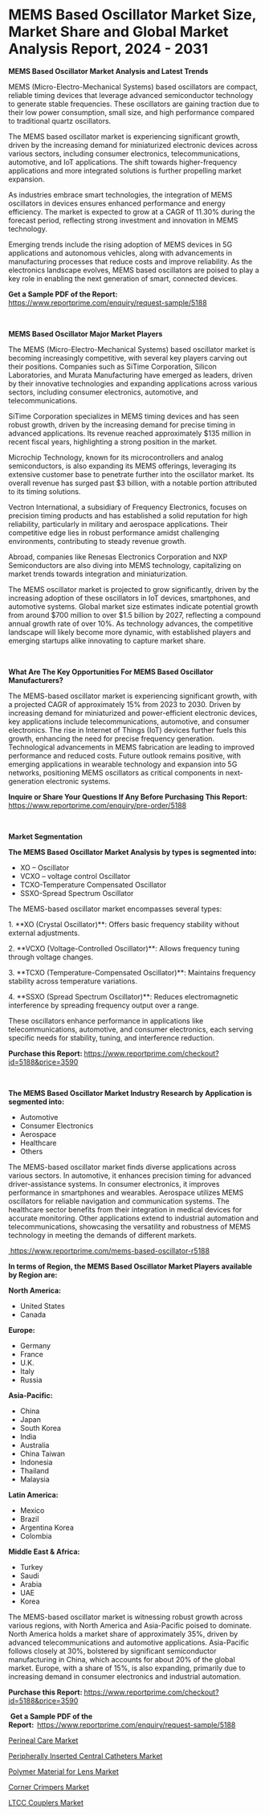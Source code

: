 <p><h1>MEMS Based Oscillator Market Size, Market Share and Global Market Analysis Report, 2024 - 2031</h1></p><p><strong>MEMS Based Oscillator Market Analysis and Latest Trends</strong></p>
<p><p>MEMS (Micro-Electro-Mechanical Systems) based oscillators are compact, reliable timing devices that leverage advanced semiconductor technology to generate stable frequencies. These oscillators are gaining traction due to their low power consumption, small size, and high performance compared to traditional quartz oscillators. </p><p>The MEMS based oscillator market is experiencing significant growth, driven by the increasing demand for miniaturized electronic devices across various sectors, including consumer electronics, telecommunications, automotive, and IoT applications. The shift towards higher-frequency applications and more integrated solutions is further propelling market expansion. </p><p>As industries embrace smart technologies, the integration of MEMS oscillators in devices ensures enhanced performance and energy efficiency. The market is expected to grow at a CAGR of 11.30% during the forecast period, reflecting strong investment and innovation in MEMS technology. </p><p>Emerging trends include the rising adoption of MEMS devices in 5G applications and autonomous vehicles, along with advancements in manufacturing processes that reduce costs and improve reliability. As the electronics landscape evolves, MEMS based oscillators are poised to play a key role in enabling the next generation of smart, connected devices.</p></p>
<p><strong>Get a Sample PDF of the Report:&nbsp;</strong> <a href="https://www.reportprime.com/enquiry/request-sample/5188">https://www.reportprime.com/enquiry/request-sample/5188</a></p>
<p>&nbsp;</p>
<p><strong>MEMS Based Oscillator Major Market Players</strong></p>
<p><p>The MEMS (Micro-Electro-Mechanical Systems) based oscillator market is becoming increasingly competitive, with several key players carving out their positions. Companies such as SiTime Corporation, Silicon Laboratories, and Murata Manufacturing have emerged as leaders, driven by their innovative technologies and expanding applications across various sectors, including consumer electronics, automotive, and telecommunications.</p><p>SiTime Corporation specializes in MEMS timing devices and has seen robust growth, driven by the increasing demand for precise timing in advanced applications. Its revenue reached approximately $135 million in recent fiscal years, highlighting a strong position in the market.</p><p>Microchip Technology, known for its microcontrollers and analog semiconductors, is also expanding its MEMS offerings, leveraging its extensive customer base to penetrate further into the oscillator market. Its overall revenue has surged past $3 billion, with a notable portion attributed to its timing solutions.</p><p>Vectron International, a subsidiary of Frequency Electronics, focuses on precision timing products and has established a solid reputation for high reliability, particularly in military and aerospace applications. Their competitive edge lies in robust performance amidst challenging environments, contributing to steady revenue growth.</p><p>Abroad, companies like Renesas Electronics Corporation and NXP Semiconductors are also diving into MEMS technology, capitalizing on market trends towards integration and miniaturization.</p><p>The MEMS oscillator market is projected to grow significantly, driven by the increasing adoption of these oscillators in IoT devices, smartphones, and automotive systems. Global market size estimates indicate potential growth from around $700 million to over $1.5 billion by 2027, reflecting a compound annual growth rate of over 10%. As technology advances, the competitive landscape will likely become more dynamic, with established players and emerging startups alike innovating to capture market share.</p></p>
<p>&nbsp;</p>
<p><strong>What Are The Key Opportunities For MEMS Based Oscillator Manufacturers?</strong></p>
<p><p>The MEMS-based oscillator market is experiencing significant growth, with a projected CAGR of approximately 15% from 2023 to 2030. Driven by increasing demand for miniaturized and power-efficient electronic devices, key applications include telecommunications, automotive, and consumer electronics. The rise in Internet of Things (IoT) devices further fuels this growth, enhancing the need for precise frequency generation. Technological advancements in MEMS fabrication are leading to improved performance and reduced costs. Future outlook remains positive, with emerging applications in wearable technology and expansion into 5G networks, positioning MEMS oscillators as critical components in next-generation electronic systems.</p></p>
<p><strong>Inquire or Share Your Questions If Any Before Purchasing This Report:</strong> <a href="https://www.reportprime.com/enquiry/pre-order/5188">https://www.reportprime.com/enquiry/pre-order/5188</a></p>
<p>&nbsp;</p>
<p><strong>Market Segmentation</strong></p>
<p><strong>The MEMS Based Oscillator Market Analysis by types is segmented into:</strong></p>
<p><ul><li>XO – Oscillator</li><li>VCXO – voltage control Oscillator</li><li>TCXO-Temperature Compensated Oscillator</li><li>SSXO-Spread Spectrum Oscillator</li></ul></p>
<p><p>The MEMS-based oscillator market encompasses several types: </p><p>1. **XO (Crystal Oscillator)**: Offers basic frequency stability without external adjustments. </p><p>2. **VCXO (Voltage-Controlled Oscillator)**: Allows frequency tuning through voltage changes. </p><p>3. **TCXO (Temperature-Compensated Oscillator)**: Maintains frequency stability across temperature variations. </p><p>4. **SSXO (Spread Spectrum Oscillator)**: Reduces electromagnetic interference by spreading frequency output over a range. </p><p>These oscillators enhance performance in applications like telecommunications, automotive, and consumer electronics, each serving specific needs for stability, tuning, and interference reduction.</p></p>
<p><strong>Purchase this Report:&nbsp;</strong><a href="https://www.reportprime.com/checkout?id=5188&price=3590">https://www.reportprime.com/checkout?id=5188&price=3590</a></p>
<p>&nbsp;</p>
<p><strong>The MEMS Based Oscillator Market Industry Research by Application is segmented into:</strong></p>
<p><ul><li>Automotive</li><li>Consumer Electronics</li><li>Aerospace</li><li>Healthcare</li><li>Others</li></ul></p>
<p><p>The MEMS-based oscillator market finds diverse applications across various sectors. In automotive, it enhances precision timing for advanced driver-assistance systems. In consumer electronics, it improves performance in smartphones and wearables. Aerospace utilizes MEMS oscillators for reliable navigation and communication systems. The healthcare sector benefits from their integration in medical devices for accurate monitoring. Other applications extend to industrial automation and telecommunications, showcasing the versatility and robustness of MEMS technology in meeting the demands of different markets.</p></p>
<p><a href="https://www.reportprime.com/mems-based-oscillator-r5188">&nbsp;https://www.reportprime.com/mems-based-oscillator-r5188</a></p>
<p><strong>In terms of Region, the MEMS Based Oscillator Market Players available by Region are:</strong></p>
<p>
    <p> <strong> North America: </strong>
        <ul>
            <li>United States</li>
            <li>Canada</li>
        </ul>
        </p> 
    <p> <strong> Europe: </strong>
        <ul>
            <li>Germany</li>
            <li>France</li>
            <li>U.K.</li>
            <li>Italy</li>
            <li>Russia</li>
        </ul>
        </p> 
    <p> <strong> Asia-Pacific: </strong>
        <ul>
            <li>China</li>
            <li>Japan</li>
            <li>South Korea</li>
            <li>India</li>
            <li>Australia</li>
            <li>China Taiwan</li>
            <li>Indonesia</li>
            <li>Thailand</li>
            <li>Malaysia</li>
        </ul>
        </p> 
    <p> <strong> Latin America: </strong>
        <ul>
            <li>Mexico</li>
            <li>Brazil</li>
            <li>Argentina Korea</li>
            <li>Colombia</li>
        </ul>
        </p> 
    <p> <strong> Middle East & Africa: </strong>
        <ul>
            <li>Turkey</li>
            <li>Saudi</li>
            <li>Arabia</li>
            <li>UAE</li>
            <li>Korea</li>
        </ul>
    </p>
    </p>
<p><p>The MEMS-based oscillator market is witnessing robust growth across various regions, with North America and Asia-Pacific poised to dominate. North America holds a market share of approximately 35%, driven by advanced telecommunications and automotive applications. Asia-Pacific follows closely at 30%, bolstered by significant semiconductor manufacturing in China, which accounts for about 20% of the global market. Europe, with a share of 15%, is also expanding, primarily due to increasing demand in consumer electronics and industrial automation.</p></p>
<p><strong>Purchase this Report: </strong><a href="https://www.reportprime.com/checkout?id=5188&price=3590">https://www.reportprime.com/checkout?id=5188&price=3590</a></p>
<p>&nbsp;<strong>Get a Sample PDF of the Report:&nbsp;&nbsp;</strong><a href="https://www.reportprime.com/enquiry/request-sample/5188">https://www.reportprime.com/enquiry/request-sample/5188</a></p>
<p><strong></strong></p>
<p><p><a href="https://www.linkedin.com/pulse/insights-perineal-care-market-share-competitive-landscape-0ji9f?trackingId=dWb%2FxUvaT%2BeCpLjmrETfQQ%3D%3D">Perineal Care Market</a></p><p><a href="https://www.linkedin.com/pulse/market-forecast-global-peripherally-inserted-central-catheters-ehpif?trackingId=t0sJ25IlTmyMoi1pN62L9Q%3D%3D">Peripherally Inserted Central Catheters Market</a></p><p><a href="https://issuu.com/reportprime-2/docs/polymer-material-for-lens-market-si_bb74927e2b9f26">Polymer Material for Lens Market</a></p><p><a href="https://issuu.com/reportprime-2/docs/corner-crimpers-market-size-2030.pp_c18202e8a4c29e">Corner Crimpers Market</a></p><p><a href="https://github.com/GroverBarry/Market-Research-Report-List-7/blob/main/ltcc-couplers-market.md">LTCC Couplers Market</a></p></p>